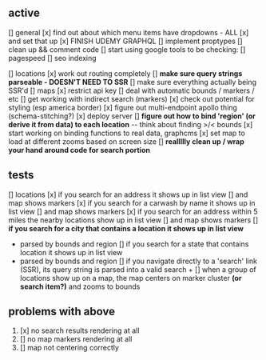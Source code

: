 ## active
[] general
  [x] find out about which menu items have dropdowns - ALL
    [x] and set that up
  [x] FINISH UDEMY GRAPHQL
  [] implement proptypes
  [] clean up && comment code
  [] start using google tools to be checking:
    [] pagespeed
    [] seo indexing

[] locations 
  [x] work out routing completely
    [] **make sure query strings parseable - DOESN'T NEED TO SSR**
    [] make sure everything actually being SSR'd
  [] maps
    [x] restrict api key
    [] deal with automatic bounds / markers / etc
    [] get working with indirect search (markers)
    [x] check out potential for styling (esp america border)
  [x] figure out multi-endpoint apollo thing (schema-stitching?)
    [x] deploy server
  [] **figure out how to bind 'region' (or derive it from data) to each location** -- think about finding >/< bounds
  [x] start working on binding functions to real data, graphcms
  [x] set map to load at different zooms based on screen size
  [] **reallllly clean up / wrap your hand around code for search portion**



## tests
[] locations
  [x] if you search for an address it shows up in list view 
    [] and map shows markers
  [x] if you search for a carwash by name it shows up in list view
    [] and map shows markers
  [x] if you search for an address within 5 miles the nearby locations show up in list view
    [] and map shows markers
  [] **if you search for a city that contains a location it shows up in list view**
  + parsed by bounds and region
  [] if you search for a state that contains location it shows up in list view
  + parsed by bounds and region
  [] if you navigate directly to a 'search' link (SSR), its query string is parsed into a valid search
    +
  [] when a group of locations show up on a map, the map centers on marker cluster **(or search item?)** and zooms to bounds

## problems with above
1. [x] no search results rendering at all
2. [] no map markers rendering at all
3. [] map not centering correctly